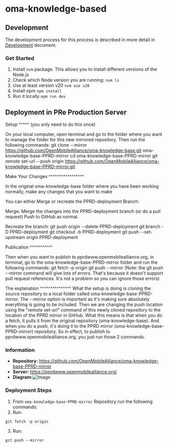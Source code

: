 # oma-knowledge-based

## Development

The development process for this process is described in more detail in
[Development](/DEVELOPMENT.md) document.

### Get Started
1. Install `nvm` package. This allows you to install different versions of the Node.js
2. Check which Node version you are running:
    `nvm ls`
3. Use at least version v20
    `nvm use v20`
4. Install npm
    `npm install`
5. Run it locally
    `npm run dev`

## Deployment in PRe Production Server

Setup
^^^^^
(you only need to do this once)

On your local computer, open terminal and go to the folder where you want to manage the folder for this new mirrored repository. Then run the following commands:
git clone --mirror https://github.com/OpenMobileAlliance/oma-knowledge-base.git oma-knowledge-base-PPRD-mirror
cd oma-knowledge-base-PPRD-mirror
git remote set-url --push origin https://github.com/OpenMobileAlliance/oma-knowledge-base-PPRD-mirror.git


Make Your Changes
^^^^^^^^^^^^^^^^^

In the original oma-knowledge-base folder where you have been working normally, make any changes that you want to make

You can either Merge or recreate the PPRD-deployment Branch:

Merge:
Merge the changes into the PPRD-deployment branch (or do a pull request)
Push to GitHub as normal.

Recreate the branch:
git push origin --delete PPRD-deployment
git branch -D PPRD-deployment
git checkout -b PPRD-deployment
git push --set-upstream origin PPRD-deployment


Publication
^^^^^^^^^^^

Then when you want to publish to pprdwww.openmobilealliance.org, in terminal, go to the oma-knowledge-base-PPRD-mirror folder and run the following commands:
git fetch -p origin
git push --mirror
(Note: the git push --mirror command will give lots of errors. That's because it doesn't support pull request references. It's not a problem so you can ignore those errors)


The explanation
^^^^^^^^^^^^^^^
What the setup is doing is cloning the source repository to a local folder called oma-knowledge-base-PPRD-mirror. The --mirror option is important as it's making sure absolutely everything is going to be included. Then we are changing the push location using the "remote set-url" command of this newly cloned repository to the location of the PPRD mirror in GitHub. What this means is that when you do a fetch, it pulls it from the original repository (oma-knowledge-base). And when you do a push, it's doing it to the PPRD mirror (oma-knowledge-base-PPRD-mirror) repository. So in effect, to publish to pprdwww.openmobilealliance.org, you just run those 2 commands.

### Information
- **Repository:** https://github.com/OpenMobileAlliance/oma-knowledge-base-PPRD-mirror
- **Server:** https://pprdwww.openmobilealliance.org/
- **Diagram:**![Image](https://github.com/user-attachments/assets/c359829a-75a4-49de-b54b-efcb7fbdaa98)

### Deployment Steps
1. From `oma-knowledge-base-PPRD-mirror` Repository run the following commands:
2. Run:
```
git fetch -p origin
```
3. Run:
```
git push --mirror
```
